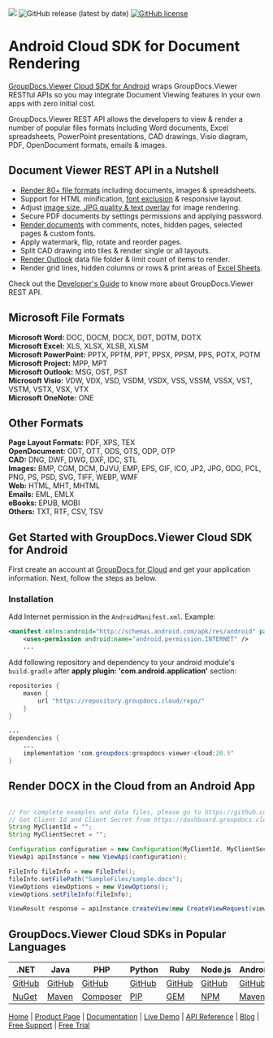 ![](https://img.shields.io/badge/api-v2.0-lightgrey) ![GitHub release (latest by date)](https://img.shields.io/github/v/release/groupdocs-viewer-cloud/groupdocs-viewer-cloud-android) [![GitHub license](https://img.shields.io/github/license/groupdocs-viewer-cloud/groupdocs-viewer-cloud-android)](https://github.com/groupdocs-viewer-cloud/groupdocs-viewer-cloud-android)

# Android Cloud SDK for Document Rendering

[GroupDocs.Viewer Cloud SDK for Android](https://products.groupdocs.cloud/viewer/android) wraps GroupDocs.Viewer RESTful APIs so you may integrate Document Viewing features in your own apps with zero initial cost.

GroupDocs.Viewer REST API allows the developers to view & render a number of popular files formats including Word documents, Excel spreadsheets, PowerPoint presentations, CAD drawings, Visio diagram, PDF, OpenDocument formats, emails & images.

## Document Viewer REST API in a Nutshell

- [Render 80+ file formats](https://docs.groupdocs.cloud/viewer/supported-document-formats/) including documents, images & spreadsheets.
- Support for HTML minification, [font exclusion](https://docs.groupdocs.cloud/viewer/html-viewer-exclude-fonts/) & responsive layout.
- Adjust [image size, JPG quality & text overlay](https://docs.groupdocs.cloud/viewer/image-viewer/) for image rendering.
- Secure PDF documents by settings permissions and applying password.
- [Render documents](https://docs.groupdocs.cloud/viewer/common-rendering-options/) with comments, notes, hidden pages, selected pages & custom fonts.
- Apply watermark, flip, rotate and reorder pages.
- Split CAD drawing into tiles & render single or all layouts.
- [Render Outlook](https://docs.groupdocs.cloud/viewer/rendering-outlook-data-files/) data file folder & limit count of items to render.
- Render grid lines, hidden columns or rows & print areas of [Excel Sheets](https://docs.groupdocs.cloud/viewer/rendering-spreadsheets/).

Check out the [Developer's Guide](https://docs.groupdocs.cloud/viewer/developer-guide/) to know more about GroupDocs.Viewer REST API.

## Microsoft File Formats

**Microsoft Word:** DOC, DOCM, DOCX, DOT, DOTM, DOTX\
**Microsoft Excel:** XLS, XLSX, XLSB, XLSM\
**Microsoft PowerPoint:** PPTX, PPTM, PPT, PPSX, PPSM, PPS, POTX, POTM\
**Microsoft Project:** MPP, MPT\
**Microsoft Outlook:** MSG, OST, PST\
**Microsoft Visio:** VDW, VDX, VSD, VSDM, VSDX, VSS, VSSM, VSSX, VST, VSTM, VSTX, VSX, VTX\
**Microsoft OneNote:** ONE

## Other Formats

**Page Layout Formats:** PDF, XPS, TEX\
**OpenDocument:** ODT, OTT, ODS, OTS, ODP, OTP\
**CAD:** DNG, DWF, DWG, DXF, IDC, STL\
**Images:** BMP, CGM, DCM, DJVU, EMP, EPS, GIF, ICO, JP2, JPG, ODG, PCL, PNG, PS, PSD, SVG, TIFF, WEBP, WMF\
**Web:** HTML, MHT, MHTML\
**Emails:** EML, EMLX\
**eBooks:** EPUB, MOBI\
**Others:** TXT, RTF, CSV, TSV

## Get Started with GroupDocs.Viewer Cloud SDK for Android

First create an account at [GroupDocs for Cloud](https://dashboard.groupdocs.cloud/) and get your application information. Next, follow the steps as below.

### Installation

Add Internet permission in the `AndroidManifest.xml`. Example:

```xml
<manifest xmlns:android="http://schemas.android.com/apk/res/android" package="<package name>">
    <uses-permission android:name="android.permission.INTERNET" />
    ...
```

Add following repository and dependency to your android module's `build.gradle`
after **apply plugin: 'com.android.application'** section:

```java
repositories {
    maven {
        url "https://repository.groupdocs.cloud/repo/"
    }
}

...
dependencies {
    ...
    implementation 'com.groupdocs:groupdocs-viewer-cloud:20.5'
}
```

## Render DOCX in the Cloud from an Android App

```java

// For complete examples and data files, please go to https://github.com/groupdocs-viewer-cloud/groupdocs-viewer-cloud-java-samples
// Get Client Id and Client Secret from https://dashboard.groupdocs.cloud
String MyClientId = "";
String MyClientSecret = "";

Configuration configuration = new Configuration(MyClientId, MyClientSecret);
ViewApi apiInstance = new ViewApi(configuration);

FileInfo fileInfo = new FileInfo();
fileInfo.setFilePath("SampleFiles/sample.docx");
ViewOptions viewOptions = new ViewOptions();
viewOptions.setFileInfo(fileInfo);

ViewResult response = apiInstance.createView(new CreateViewRequest(viewOptions));
```

## GroupDocs.Viewer Cloud SDKs in Popular Languages

| .NET | Java | PHP | Python | Ruby | Node.js | Android |
|---|---|---|---|---|---|---|
| [GitHub](https://github.com/groupdocs-viewer-cloud/groupdocs-viewer-cloud-dotnet) | [GitHub](https://github.com/groupdocs-viewer-cloud/groupdocs-viewer-cloud-java) | [GitHub](https://github.com/groupdocs-viewer-cloud/groupdocs-viewer-cloud-php) | [GitHub](https://github.com/groupdocs-viewer-cloud/groupdocs-viewer-cloud-python) | [GitHub](https://github.com/groupdocs-viewer-cloud/groupdocs-viewer-cloud-ruby)  | [GitHub](https://github.com/groupdocs-viewer-cloud/groupdocs-viewer-cloud-node) | [GitHub](https://github.com/groupdocs-viewer-cloud/groupdocs-viewer-cloud-android) |
| [NuGet](https://www.nuget.org/packages/GroupDocs.Viewer-Cloud/) | [Maven](https://repository.groupdocs.cloud/webapp/#/artifacts/browse/tree/General/repo/com/groupdocs/groupdocs-viewer-cloud) | [Composer](https://packagist.org/packages/groupdocscloud/groupdocs-viewer-cloud) | [PIP](https://pypi.org/project/groupdocs-viewer-cloud/) | [GEM](https://rubygems.org/gems/groupdocs_viewer_cloud)  | [NPM](https://www.npmjs.com/package/groupdocs-viewer-cloud) | [Maven](https://repository.groupdocs.cloud/webapp/#/artifacts/browse/tree/General/repo/com/groupdocs/groupdocs-viewer-cloud-android) | 

[Home](https://www.groupdocs.cloud/) | [Product Page](https://products.groupdocs.cloud/viewer/android) | [Documentation](https://docs.groupdocs.cloud/viewer/) | [Live Demo](https://products.groupdocs.app/viewer/total) | [API Reference](https://apireference.groupdocs.cloud/viewer/) | [Blog](https://blog.groupdocs.cloud/category/viewer/) | [Free Support](https://forum.groupdocs.cloud/c/viewer) | [Free Trial](https://dashboard.groupdocs.cloud)
